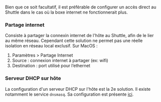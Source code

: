 Bien que ce soit facultatif, il est préférable de configurer un accès direct au Shuttle dans le cas où la boxe internet ne fonctionnerait plus.

### Partage internet

Consiste à partager la connexin internet de l'hôte au Shuttle, afin de le lier au même réseau. Cependant cette solution ne permet pas une réelle isolation en réseau local exclusif. Sur MacOS :

1. Paramètres > Partage Internet
2. Source : connexion internet à partager (ex: wifi)
3. Destination : port utilisé pour l’ethernet

### Serveur DHCP sur hôte

La configuration d'un serveur DHCP sur l'hôte est la 2e solution. Il existe notamment le service `dnsmasq`. Sa configuration est présente [ici](dnsmasq-configuration.md#configuration-du-dhcp).
